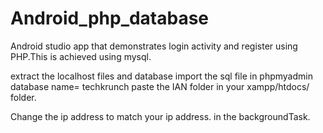 # Android_php_database
Android studio app that demonstrates login activity and register using PHP.This is achieved using mysql.

extract the localhost files and database
import the sql file in phpmyadmin database name= techkrunch
paste the IAN folder in your xampp/htdocs/ folder.

Change the ip address to match your ip address. in the backgroundTask.
 
 
